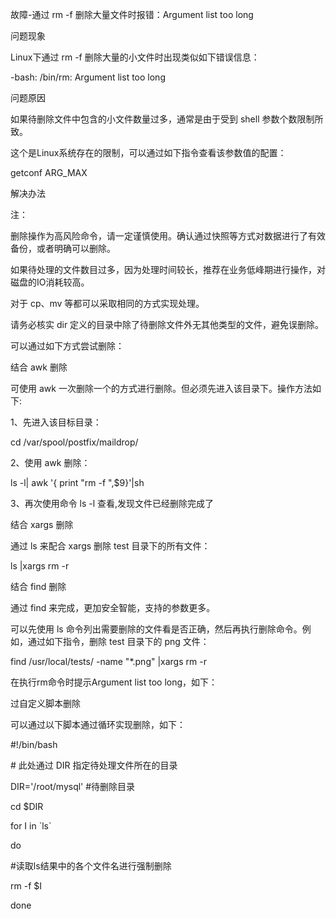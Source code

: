故障-通过 rm -f 删除大量文件时报错：Argument list too long

问题现象

Linux下通过 rm -f 删除大量的小文件时出现类似如下错误信息：

\-bash: /bin/rm: Argument list too long

问题原因

如果待删除文件中包含的小文件数量过多，通常是由于受到 shell 参数个数限制所致。

这个是Linux系统存在的限制，可以通过如下指令查看该参数值的配置：

getconf ARG_MAX

解决办法

注：

删除操作为高风险命令，请一定谨慎使用。确认通过快照等方式对数据进行了有效备份，或者明确可以删除。

如果待处理的文件数目过多，因为处理时间较长，推荐在业务低峰期进行操作，对磁盘的IO消耗较高。

对于 cp、mv 等都可以采取相同的方式实现处理。

请务必核实 dir 定义的目录中除了待删除文件外无其他类型的文件，避免误删除。

可以通过如下方式尝试删除：

结合 awk 删除

可使用 awk 一次删除一个的方式进行删除。但必须先进入该目录下。操作方法如下:

1、先进入该目标目录：

cd /var/spool/postfix/maildrop/

2、使用 awk 删除：

ls -l\| awk '{ print "rm -f ",\$9}'\|sh

3、再次使用命令 ls -l 查看,发现文件已经删除完成了

结合 xargs 删除

通过 ls 来配合 xargs 删除 test 目录下的所有文件：

ls \|xargs rm -r

结合 find 删除

通过 find 来完成，更加安全智能，支持的参数更多。

可以先使用 ls
命令列出需要删除的文件看是否正确，然后再执行删除命令。例如，通过如下指令，删除
test 目录下的 png 文件：

find /usr/local/tests/ -name "\*.png" \|xargs rm -r

在执行rm命令时提示Argument list too long，如下：

过自定义脚本删除

可以通过以下脚本通过循环实现删除，如下：

\#!/bin/bash

\# 此处通过 DIR 指定待处理文件所在的目录

DIR='/root/mysql' \#待删除目录

cd \$DIR

for I in \`ls\`

do

\#读取ls结果中的各个文件名进行强制删除

rm -f \$I

done
